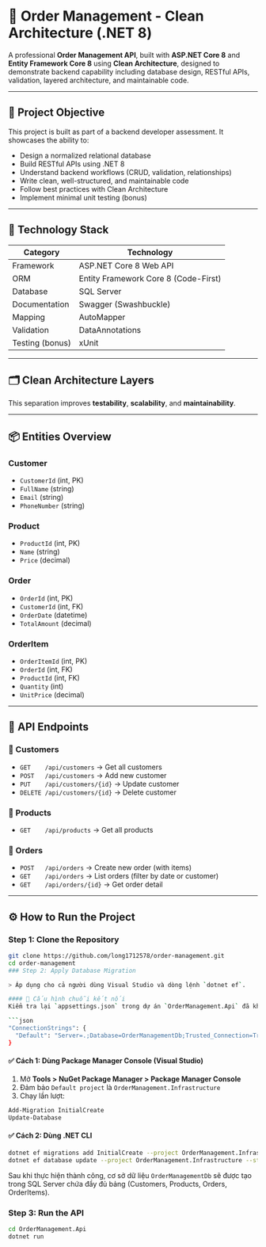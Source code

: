 # 🧾 Order Management - Clean Architecture (.NET 8)

A professional **Order Management API**, built with **ASP.NET Core 8** and **Entity Framework Core 8** using **Clean Architecture**, designed to demonstrate backend capability including database design, RESTful APIs, validation, layered architecture, and maintainable code.

---

## 🎯 Project Objective

This project is built as part of a backend developer assessment. It showcases the ability to:

- Design a normalized relational database
- Build RESTful APIs using .NET 8
- Understand backend workflows (CRUD, validation, relationships)
- Write clean, well-structured, and maintainable code
- Follow best practices with Clean Architecture
- Implement minimal unit testing (bonus)

---

## 🧱 Technology Stack

| Category          | Technology                        |
|-------------------|------------------------------------|
| Framework         | ASP.NET Core 8 Web API             |
| ORM               | Entity Framework Core 8 (Code-First)|
| Database          | SQL Server       |
| Documentation     | Swagger (Swashbuckle)              |
| Mapping           | AutoMapper                         |
| Validation        | DataAnnotations                    |
| Testing (bonus)   | xUnit                              |

---

## 🗂️ Clean Architecture Layers

This separation improves **testability**, **scalability**, and **maintainability**.

---

## 📦 Entities Overview

### Customer
- `CustomerId` (int, PK)
- `FullName` (string)
- `Email` (string)
- `PhoneNumber` (string)

### Product
- `ProductId` (int, PK)
- `Name` (string)
- `Price` (decimal)

### Order
- `OrderId` (int, PK)
- `CustomerId` (int, FK)
- `OrderDate` (datetime)
- `TotalAmount` (decimal)

### OrderItem
- `OrderItemId` (int, PK)
- `OrderId` (int, FK)
- `ProductId` (int, FK)
- `Quantity` (int)
- `UnitPrice` (decimal)

---

## 📡 API Endpoints

### 🔹 Customers
- `GET    /api/customers` → Get all customers
- `POST   /api/customers` → Add new customer
- `PUT    /api/customers/{id}` → Update customer
- `DELETE /api/customers/{id}` → Delete customer

### 🔹 Products
- `GET    /api/products` → Get all products

### 🔹 Orders
- `POST   /api/orders` → Create new order (with items)
- `GET    /api/orders` → List orders (filter by date or customer)
- `GET    /api/orders/{id}` → Get order detail

---

## ⚙️ How to Run the Project

### Step 1: Clone the Repository

```bash
git clone https://github.com/long1712578/order-management.git
cd order-management
### Step 2: Apply Database Migration

> Áp dụng cho cả người dùng Visual Studio và dòng lệnh `dotnet ef`.

#### 📌 Cấu hình chuỗi kết nối
Kiểm tra lại `appsettings.json` trong dự án `OrderManagement.Api` đã khai báo đúng connection string:

```json
"ConnectionStrings": {
  "Default": "Server=.;Database=OrderManagementDb;Trusted_Connection=True;Encrypt=False"
}
```

#### ✅ Cách 1: Dùng Package Manager Console (Visual Studio)

1. Mở **Tools > NuGet Package Manager > Package Manager Console**
2. Đảm bảo `Default project` là `OrderManagement.Infrastructure`
3. Chạy lần lượt:

```powershell
Add-Migration InitialCreate
Update-Database
```

#### ✅ Cách 2: Dùng .NET CLI

```bash
dotnet ef migrations add InitialCreate --project OrderManagement.Infrastructure --startup-project OrderManagement.Api
dotnet ef database update --project OrderManagement.Infrastructure --startup-project OrderManagement.Api
```

Sau khi thực hiện thành công, cơ sở dữ liệu `OrderManagementDb` sẽ được tạo trong SQL Server chứa đầy đủ bảng (Customers, Products, Orders, OrderItems).

### Step 3: Run the API

```bash
cd OrderManagement.Api
dotnet run
```
